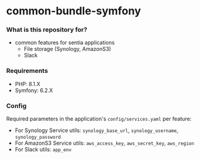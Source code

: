 # common-bundle-symfony

### What is this repository for? ###
- common features for sentia applications
    - File storage (Synology, AmazonS3)
    - Slack

### Requirements ###
- PHP: 8.1.X
- Symfony: 6.2.X

### Config ###
Required parameters in the application's `config/services.yaml` per feature:
- For Synology Service utils: `synology_base_url`, `synology_username`, `synology_password`
- For AmazonS3 Service utils: `aws_access_key`, `aws_secret_key`, `aws_region`
- For Slack utils: `app_env`
